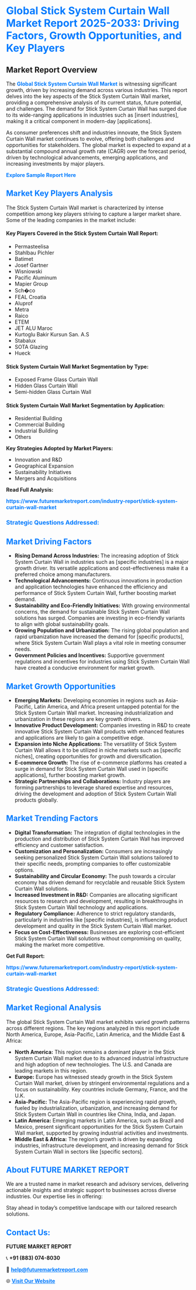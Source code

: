 <h1 style="color: #007BFF;">Global Stick System Curtain Wall Market Report 2025-2033: Driving Factors, Growth Opportunities, and Key Players</h1>

<section id="overview">
<h2>Market Report Overview</h2>
<p>The <a href="https://www.futuremarketreport.com/industry-report/stick-system-curtain-wall-market" style="color: #007BFF; text-decoration: none;"><strong>Global Stick System Curtain Wall Market</strong></a> is witnessing significant growth, driven by increasing demand across various industries. This report delves into the key aspects of the Stick System Curtain Wall market, providing a comprehensive analysis of its current status, future potential, and challenges. The demand for Stick System Curtain Wall has surged due to its wide-ranging applications in industries such as [insert industries], making it a critical component in modern-day [applications].</p>
<p>As consumer preferences shift and industries innovate, the Stick System Curtain Wall market continues to evolve, offering both challenges and opportunities for stakeholders. The global market is expected to expand at a substantial compound annual growth rate (CAGR) over the forecast period, driven by technological advancements, emerging applications, and increasing investments by major players.</p>
</section>

<section id="overview">
<p><a href="https://www.futuremarketreport.com/request-sample/reportId=52794" style="color: #007BFF; text-decoration: none;"><strong>Explore Sample Report Here</strong></a></p>
</section>

<section id="key-players">
<h2 style="color: #007BFF;">Market Key Players Analysis</h2>
<p>The Stick System Curtain Wall market is characterized by intense competition among key players striving to capture a larger market share. Some of the leading companies in the market include:</p>
<h4>Key Players Covered in the Stick System Curtain Wall Report:</h4>
<ul><li>Permasteelisa</li><li>Stahlbau Pichler</li><li>Batimet</li><li>Josef Gartner</li><li>Wisniowski</li><li>Pacific Aluminum</li><li>Mapier Group</li><li>Sch�co</li><li>FEAL Croatia</li><li>Aluprof</li><li>Metra</li><li>Raico</li><li>ETEM</li><li>JET ALU Maroc</li><li>Kurtoglu Bakir Kursun San. A.S</li><li>Stabalux</li><li>SOTA Glazing</li><li>Hueck</li></ul>
<h4>Stick System Curtain Wall Market Segmentation by Type:</h4>
<ul><li>Exposed Frame Glass Curtain Wall</li><li>Hidden Glass Curtain Wall</li><li>Semi-hidden Glass Curtain Wall</li></ul>

<h4>Stick System Curtain Wall Market Segmentation by Application:</h4>
<ul><li>Residential Building</li><li>Commercial Building</li><li>Industrial Building</li><li>Others</li></ul>
<p><strong>Key Strategies Adopted by Market Players:</strong></p>
<ul>
<li>Innovation and R&D</li>
<li>Geographical Expansion</li>
<li>Sustainability Initiatives</li>
<li>Mergers and Acquisitions</li>
</ul>
</section>

<section>
<p><strong>Read Full Analysis: </strong></p><a href="https://www.futuremarketreport.com/industry-report/stick-system-curtain-wall-market" style="color: #007BFF; text-decoration: none;"><strong>https://www.futuremarketreport.com/industry-report/stick-system-curtain-wall-market</strong></a>
<h3 style="color: #007BFF;">Strategic Questions Addressed:</h3>
</section>

<section id="driving-factors">
<h2 style="color: #007BFF;">Market Driving Factors</h2>
<ul>
<li><strong>Rising Demand Across Industries:</strong> The increasing adoption of Stick System Curtain Wall in industries such as [specific industries] is a major growth driver. Its versatile applications and cost-effectiveness make it a preferred choice among manufacturers.</li>
<li><strong>Technological Advancements:</strong> Continuous innovations in production and application technologies have enhanced the efficiency and performance of Stick System Curtain Wall, further boosting market demand.</li>
<li><strong>Sustainability and Eco-Friendly Initiatives:</strong> With growing environmental concerns, the demand for sustainable Stick System Curtain Wall solutions has surged. Companies are investing in eco-friendly variants to align with global sustainability goals.</li>
<li><strong>Growing Population and Urbanization:</strong> The rising global population and rapid urbanization have increased the demand for [specific products], where Stick System Curtain Wall plays a vital role in meeting consumer needs.</li>
<li><strong>Government Policies and Incentives:</strong> Supportive government regulations and incentives for industries using Stick System Curtain Wall have created a conducive environment for market growth.</li>
</ul>
</section>

<section id="growth-opportunities">
<h2 style="color: #007BFF;">Market Growth Opportunities</h2>
<ul>
<li><strong>Emerging Markets:</strong> Developing economies in regions such as Asia-Pacific, Latin America, and Africa present untapped potential for the Stick System Curtain Wall market. Increasing industrialization and urbanization in these regions are key growth drivers.</li>
<li><strong>Innovative Product Development:</strong> Companies investing in R&D to create innovative Stick System Curtain Wall products with enhanced features and applications are likely to gain a competitive edge.</li>
<li><strong>Expansion into Niche Applications:</strong> The versatility of Stick System Curtain Wall allows it to be utilized in niche markets such as [specific niches], creating opportunities for growth and diversification.</li>
<li><strong>E-commerce Growth:</strong> The rise of e-commerce platforms has created a surge in demand for Stick System Curtain Wall used in [specific applications], further boosting market growth.</li>
<li><strong>Strategic Partnerships and Collaborations:</strong> Industry players are forming partnerships to leverage shared expertise and resources, driving the development and adoption of Stick System Curtain Wall products globally.</li>
</ul>
</section>

<section id="trending-factors">
<h2 style="color: #007BFF;">Market Trending Factors</h2>
<ul>
<li><strong>Digital Transformation:</strong> The integration of digital technologies in the production and distribution of Stick System Curtain Wall has improved efficiency and customer satisfaction.</li>
<li><strong>Customization and Personalization:</strong> Consumers are increasingly seeking personalized Stick System Curtain Wall solutions tailored to their specific needs, prompting companies to offer customizable options.</li>
<li><strong>Sustainability and Circular Economy:</strong> The push towards a circular economy has driven demand for recyclable and reusable Stick System Curtain Wall solutions.</li>
<li><strong>Increased Investment in R&D:</strong> Companies are allocating significant resources to research and development, resulting in breakthroughs in Stick System Curtain Wall technology and applications.</li>
<li><strong>Regulatory Compliance:</strong> Adherence to strict regulatory standards, particularly in industries like [specific industries], is influencing product development and quality in the Stick System Curtain Wall market.</li>
<li><strong>Focus on Cost-Effectiveness:</strong> Businesses are exploring cost-efficient Stick System Curtain Wall solutions without compromising on quality, making the market more competitive.</li>
</ul>
</section>

<section>
<p><strong>Get Full Report: </strong></p><a href="https://www.futuremarketreport.com/industry-report/stick-system-curtain-wall-market" style="color: #007BFF; text-decoration: none;"><strong>https://www.futuremarketreport.com/industry-report/stick-system-curtain-wall-market</strong></a>
<h3 style="color: #007BFF;">Strategic Questions Addressed:</h3>
</section>


<section id="regional-analysis">
<h2 style="color: #007BFF;">Market Regional Analysis</h2>
<p>The global Stick System Curtain Wall market exhibits varied growth patterns across different regions. The key regions analyzed in this report include North America, Europe, Asia-Pacific, Latin America, and the Middle East & Africa:</p>
<ul>
<li><strong>North America:</strong> This region remains a dominant player in the Stick System Curtain Wall market due to its advanced industrial infrastructure and high adoption of new technologies. The U.S. and Canada are leading markets in this region.</li>
<li><strong>Europe:</strong> Europe has witnessed steady growth in the Stick System Curtain Wall market, driven by stringent environmental regulations and a focus on sustainability. Key countries include Germany, France, and the U.K.</li>
<li><strong>Asia-Pacific:</strong> The Asia-Pacific region is experiencing rapid growth, fueled by industrialization, urbanization, and increasing demand for Stick System Curtain Wall in countries like China, India, and Japan.</li>
<li><strong>Latin America:</strong> Emerging markets in Latin America, such as Brazil and Mexico, present significant opportunities for the Stick System Curtain Wall market, supported by growing industrial activities and investments.</li>
<li><strong>Middle East & Africa:</strong> The region’s growth is driven by expanding industries, infrastructure development, and increasing demand for Stick System Curtain Wall in sectors like [specific sectors].</li>
</ul>
</section>

<footer>
<h2 style="color: #007BFF;">About FUTURE MARKET REPORT</h2>
<p>We are a trusted name in market research and advisory services, delivering actionable insights and strategic support to businesses across diverse industries. Our expertise lies in offering:</p>

<p>Stay ahead in today’s competitive landscape with our tailored research solutions.</p>

<h2 style="color: #007BFF;">Contact Us:</h2>
<p><strong>FUTURE MARKET REPORT</strong></p>
<p>📞 <strong>+91 (883) 074-8030</strong></p>
<p>📧 <strong><a href="mailto:help@futuremarketreport.com" style="color: #007BFF;">help@futuremarketreport.com</a></strong></p>
<p>🌐 <strong><a href="https://www.futuremarketreport.com/" style="color: #007BFF;">Visit Our Website</a></strong></p>
</footer>